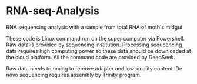 # RNA-seq-Analysis
RNA sequencing analysis with a sample from total RNA of moth's midgut

These code is Linux command run on the super computer via Powershell.
Raw data is provided by sequencing institution.
Processing sequcencing data requires high computing power so these data should be downloaded at the cloud platform.
All the command code are provided by DeepSeek.


Raw data needs trimming to remove adapter and low-quality content.
De novo sequencing requires assembly by Trinity program.
